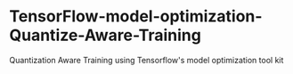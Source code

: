 # TensorFlow-model-optimization-Quantize-Aware-Training
Quantization Aware Training using Tensorflow's model optimization tool kit
